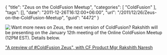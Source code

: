 {
	"title": "Zeus on the ColdFusion Meetup",
	"categories": [
		"ColdFusion"
	],
	"tags": [],
	"date": "2011-12-26T16:12:00+06:00",
	"url": "/2011/12/26/Zeus-on-the-ColdFusion-Meetup",
	"guid": "4472"
}

<img src="http://static.raymondcamden.com/images/meetup.png" align="left" />Want more news on Zeus, the next version of ColdFusion? Rakshith will be presenting on the January 12th meeting of the Online ColdFusion Meetup (12PM EST). Details below.

<a href="http://www.meetup.com/coldfusionmeetup/events/45355792/">"A preview of #ColdFusion Zeus", with CF Product Mgr Rakshith Naresh</a>

<br clear="left">